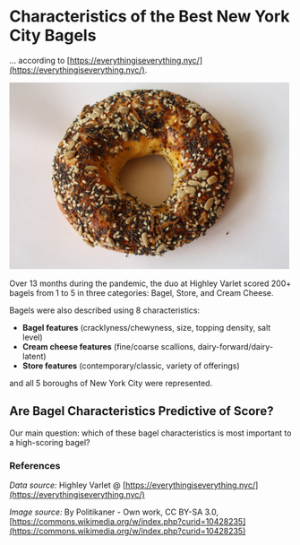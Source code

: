 # Characteristics of the Best New York City Bagels

... according to [https://everythingiseverything.nyc/](https://everythingiseverything.nyc/). 

<img src="https://github.com/danni-tu/nyc_bagels/blob/0f9b779ae18fb16ec409c30e8ad9371198fb91f1/bagel.jpeg" width="500">

Over 13 months during the pandemic, the duo at Highley Varlet scored 200+ bagels from 1 to 5 in three categories: Bagel, Store, and Cream Cheese.

Bagels were also described using 8 characteristics:

- **Bagel features** (cracklyness/chewyness, size, topping density, salt level)
- **Cream cheese features** (fine/coarse scallions, dairy-forward/dairy-latent)
- **Store features** (contemporary/classic, variety of offerings)

and all 5 boroughs of New York City were represented. 

## Are Bagel Characteristics Predictive of Score?

Our main question: which of these bagel characteristics is most important to a high-scoring bagel?

### References

*Data source:* Highley Varlet @ [https://everythingiseverything.nyc/](https://everythingiseverything.nyc/)

*Image source:* By Politikaner - Own work, CC BY-SA 3.0, [https://commons.wikimedia.org/w/index.php?curid=10428235](https://commons.wikimedia.org/w/index.php?curid=10428235)
